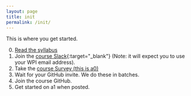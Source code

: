 ```yaml
---
layout: page
title: init
permalink: /init/
---
```


This is where you get started.

0. [Read the syllabus](/syl)
1. Join the [course Slack](https://join.slack.com/t/cs480x20cdata-wpe3895/shared_invite/enQtODk0ODI0NTQ1MDEwLThmNThlOGVmNDg0Y2Q3OWM5OTFlNzMwODAwNDBjOGIyYmMwMTQ4OWUzZjViYWRmY2M3NDU4NGMzMDg1OGQ5Yzc){:target="_blank"} (Note: it will expect you to use your WPI email address).
2. Take the [course Survey (this is a0)](https://docs.google.com/forms/d/e/1FAIpQLSe4hoMhkqahEJtgVds3iz3H0UkI5rONO4thMGW_iFdwHI2rfg/viewform?usp=sf_link)
3. Wait for your GitHub invite. We do these in batches.
4. Join the course GitHub.
5. Get started on a1 when posted.
